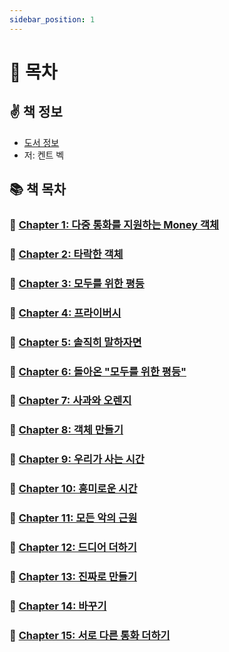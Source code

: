 ```yaml
---
sidebar_position: 1
---
```


# 🚀 목차

## ✌️ 책 정보
- [도서 정보](http://www.yes24.com/Product/Goods/12246033)
- 저: 켄트 벡

## 📚 책 목차

### 🐣 [Chapter 1: 다중 통화를 지원하는 Money 객체](/docs/test/test-driven-development/chapter-1)

### 🐣 [Chapter 2: 타락한 객체](/docs/test/test-driven-development/chapter-2)

### 🐣 [Chapter 3: 모두를 위한 평등](/docs/test/test-driven-development/chapter-3)

### 🐣 [Chapter 4: 프라이버시](/docs/test/test-driven-development/chapter-4)

### 🐣 [Chapter 5: 솔직히 말하자면](/docs/test/test-driven-development/chapter-5)

### 🐣 [Chapter 6: 돌아온 "모두를 위한 평등"](/docs/test/test-driven-development/chapter-6)

### 🐣 [Chapter 7: 사과와 오렌지](/docs/test/test-driven-development/chapter-7)

### 🐣 [Chapter 8: 객체 만들기](/docs/test/test-driven-development/chapter-8)

### 🐣 [Chapter 9: 우리가 사는 시간](/docs/test/test-driven-development/chapter-9)

### 🐣 [Chapter 10: 흥미로운 시간](/docs/test/test-driven-development/chapter-10)

### 🐣 [Chapter 11: 모든 악의 근원](/docs/test/test-driven-development/chapter-11)

### 🐣 [Chapter 12: 드디어 더하기](/docs/test/test-driven-development/chapter-12)

### 🐣 [Chapter 13: 진짜로 만들기](/docs/test/test-driven-development/chapter-13)

### 🐣 [Chapter 14: 바꾸기](/docs/test/test-driven-development/chapter-14)

### 🐣 [Chapter 15: 서로 다른 통화 더하기](/docs/test/test-driven-development/chapter-15)

